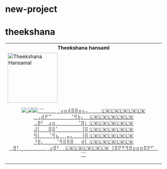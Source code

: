 # new-project




# theekshana 
<table></th><th>Theekshana hansaml</th></tr><tr><td><a href="https://github.com/Theekshanahansamal2007/theekshana-hansamal.git"><img src="https://i.ibb.co/2ZTbPWZ/Snapchat-1443885073.jpg" width="160" alt="Theekshana Hansamal"

<table>

<p align="center"><a href="https://t.me/TheekshanaHansamal"><img src="https://img.shields.io/badge/Contact%20Me%20On%20Telegrame-Theekshana%20Hansamal-success">
<a href="https://wa.me/94741844543"><img src="https://img.shields.io/badge/Contact%20Me%20On%20Whatsapp-Theekshana%20Hansamal-success"><a href="https://chat.whatsapp.com/BS2nvkbrVPLBS95vNFO7Va"><img src="https://img.shields.io/badge/Whatsapp%20Group%20On%20Whatsapp-Theekshana%20Hansamal-success">
``` 
  ⠀⠀⠀⣀⣴⣶⠾⠿⠿⣶⣦⣄⠀⠀⠀
🇱🇰🇱🇰🇱🇰🇱🇰🇱🇰
⠀⢠⣾⠟⠉⠀⠀⠀⠀⠀⠈⠻⣷⡄⠀
🇱🇰🇱🇰🇱🇰🇱🇰🇱🇰
⢠⣿⠃⠀⣴⣶⠀⠀⠀⠀⠀⠀⠈⢿⡆
🇱🇰🇱🇰🇱🇰🇱🇰🇱🇰
⣼⡇⠀⠀⣿⣿⠁⠀⠀⠀⠀⠀⠀⢸⣿
🇱🇰🇱🇰🇱🇰🇱🇰🇱🇰
⢻⡇⠀⠀⠈⢻⣦⣀⢀⣤⣄⠀⠀⢸⣿
🇱🇰🇱🇰🇱🇰🇱🇰🇱🇰
⠘⣿⡄⠀⠀⠀⠈⠻⠿⣿⠿⠀⢀⣾⠇
🇱🇰🇱🇰🇱🇰🇱🇰🇱🇰
⠀⣿⠃⣀⡀⠀⠀⠀⠀⠀⢀⣴⡿⠃⠀
🇱🇰🇱🇰🇱🇰🇱🇰🇱🇰
⣸⠿⠟⠛⠻⠿⣶⣶⣶⠿⠟⠋⠀
```
